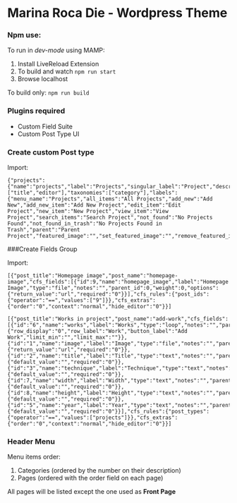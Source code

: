 # Marina Roca Die - Wordpress Theme

### Npm use:
To run in _dev-mode_ using MAMP:

1. Install LiveReload Extension
2. To build and watch `npm run start`
3. Browse localhost

To build only:
`npm run build`


### Plugins required
- Custom Field Suite
- Custom Post Type UI

### Create custom Post type
Import:
```
{"projects":{"name":"projects","label":"Projects","singular_label":"Project","description":"","public":"true","show_ui":"true","show_in_nav_menus":"true","show_in_rest":"false","rest_base":"","has_archive":"false","has_archive_string":"","exclude_from_search":"false","capability_type":"post","hierarchical":"false","rewrite":"true","rewrite_slug":"","rewrite_withfront":"true","query_var":"true","query_var_slug":"","menu_position":"6","show_in_menu":"true","show_in_menu_string":"","menu_icon":"","supports":["title","editor"],"taxonomies":["category"],"labels":{"menu_name":"Projects","all_items":"All Projects","add_new":"Add New","add_new_item":"Add New Project","edit_item":"Edit Project","new_item":"New Project","view_item":"View Project","search_items":"Search Project","not_found":"No Projects Found","not_found_in_trash":"No Projects Found in Trash","parent":"Parent Project","featured_image":"","set_featured_image":"","remove_featured_image":"","use_featured_image":"","archives":"","insert_into_item":"","uploaded_to_this_item":"","filter_items_list":"","items_list_navigation":"","items_list":""},"custom_supports":""}}
```

###Create Fields Group

Import:
```
[{"post_title":"Homepage image","post_name":"homepage-image","cfs_fields":[{"id":9,"name":"homepage_image","label":"Homepage Image","type":"file","notes":"","parent_id":0,"weight":0,"options":{"return_value":"url","required":"0"}}],"cfs_rules":{"post_ids":{"operator":"==","values":["9"]}},"cfs_extras":{"order":"0","context":"normal","hide_editor":"0"}}]
```
```
[{"post_title":"Works in project","post_name":"add-work","cfs_fields":[{"id":"6","name":"works","label":"Works","type":"loop","notes":"","parent_id":0,"weight":0,"options":{"row_display":"0","row_label":"Work","button_label":"Add Work","limit_min":"","limit_max":""}},{"id":"1","name":"image","label":"Image","type":"file","notes":"","parent_id":6,"weight":1,"options":{"return_value":"url","required":"0"}},{"id":"2","name":"title","label":"Title","type":"text","notes":"","parent_id":6,"weight":2,"options":{"default_value":"","required":"0"}},{"id":"3","name":"technique","label":"Technique","type":"text","notes":"","parent_id":6,"weight":3,"options":{"default_value":"","required":"0"}},{"id":7,"name":"width","label":"Width","type":"text","notes":"","parent_id":6,"weight":4,"options":{"default_value":"","required":"0"}},{"id":8,"name":"height","label":"Height","type":"text","notes":"","parent_id":6,"weight":5,"options":{"default_value":"","required":"0"}},{"id":"5","name":"year","label":"Year","type":"text","notes":"","parent_id":6,"weight":6,"options":{"default_value":"","required":"0"}}],"cfs_rules":{"post_types":{"operator":"==","values":["projects"]}},"cfs_extras":{"order":"0","context":"normal","hide_editor":"0"}}]
```
### Header Menu
Menu items order:

1. Categories (ordered by the number on their description)
2. Pages (ordered with the order field on each page)

All pages will be listed except the one used as **Front Page**
